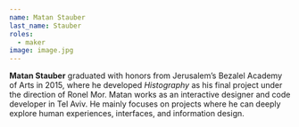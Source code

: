 ```yaml
---
name: Matan Stauber
last_name: Stauber
roles:
  - maker
image: image.jpg
---
```

**Matan Stauber** graduated with honors from Jerusalem’s Bezalel Academy of Arts in 2015, where he developed *Histography* as his final project under the direction of Ronel Mor. Matan works as an interactive designer and code developer in Tel Aviv. He mainly focuses on projects where he can deeply explore human experiences, interfaces, and information design.